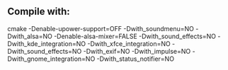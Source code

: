 ## Compile with:

cmake -Denable-upower-support=OFF -Dwith_soundmenu=NO -Dwith_alsa=NO -Denable-alsa-mixer=FALSE -Dwith_sound_effects=NO -Dwith_kde_integration=NO -Dwith_xfce_integration=NO -Dwith_sound_effects=NO -Dwith_exif=NO -Dwith_impulse=NO -Dwith_gnome_integration=NO -Dwith_status_notifier=NO

